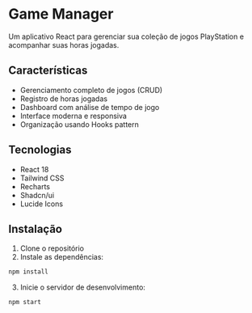 # Game Manager

Um aplicativo React para gerenciar sua coleção de jogos PlayStation e acompanhar suas horas jogadas.

## Características

- Gerenciamento completo de jogos (CRUD)
- Registro de horas jogadas
- Dashboard com análise de tempo de jogo
- Interface moderna e responsiva
- Organização usando Hooks pattern

## Tecnologias

- React 18
- Tailwind CSS
- Recharts
- Shadcn/ui
- Lucide Icons

## Instalação

1. Clone o repositório
2. Instale as dependências:
```bash
npm install
```
3. Inicie o servidor de desenvolvimento:
```bash
npm start
```

##
